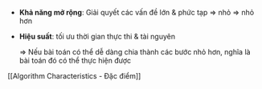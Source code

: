 - **Khả năng mở rộng**: Giải quyết các vấn đề lớn & phức tạp => nhỏ => nhỏ hơn
- **Hiệu suất**: tối ưu thời gian thực thi & tài nguyên

  => Nếu bài toán có thể dễ dàng chia thành các bước nhỏ hơn, nghĩa là bài toán đó có thể thực hiện được
  
[[Algorithm Characteristics - Đặc điểm]]

